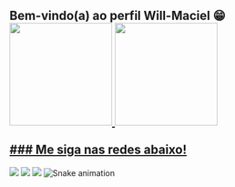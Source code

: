 ## Bem-vindo(a) ao perfil Will-Maciel 😁 <div> <a href="https://github.com/Will-Maciel"> <img height="180em" src="https://github-readme-stats.vercel.app/api?username=Will-Maciel&show_icons=true&theme=tokyonight&include_all_commits=true&count_private=true"/> <img height="180em" src="https://github-readme-stats.vercel.app/api/top-langs/?username=Will-Maciel&layout=compact&langs_count=6&theme=tokyonight"/> </div>  </div> <br> ### Me siga nas redes abaixo! <div>
</a> <a href="https://instagram.com/owilliamaciel" target="_blank"><img src="https://img.shields.io/badge/-Instagram-%23E4405F?style=for-the-badge&logo=instagram&logoColor=white" target="_blank"></a> <a href="https://discord.gg/5DVhGKVf4h" target="_blank"><img src="https://img.shields.io/badge/Discord-7289DA?style=for-the-badge&logo=discord&logoColor=white" target="_blank"></a> <a href = "mailto:willmaciel29@gmail.com"><img src="https://img.shields.io/badge/-Gmail-%23333?style=for-the-badge&logo=gmail&logoColor=white" target="_blank"></a> </a> ![Snake animation](https://github.com/devemdobro/devemdobro/blob/output/github-contribution-grid-snake.svg) </div>
